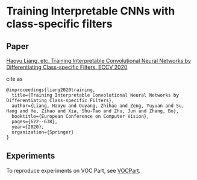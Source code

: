 # Training Interpretable CNNs with class-specific filters

## Paper

[Haoyu Liang, etc. Training Interpretable Convolutional Neural Networks by Differentiating Class-specific Filters. ECCV 2020](https://arxiv.org/abs/2007.08194)

cite as

```
@inproceedings{liang2020training,
  title={Training Interpretable Convolutional Neural Networks by Differentiating Class-specific Filters},
  author={Liang, Haoyu and Ouyang, Zhihao and Zeng, Yuyuan and Su, Hang and He, Zihao and Xia, Shu-Tao and Zhu, Jun and Zhang, Bo},
  booktitle={European Conference on Computer Vision},
  pages={622--638},
  year={2020},
  organization={Springer}
}
```

## Experiments

To reproduce experiments on VOC Part, see [VOCPart](VOCPart/README.md).
